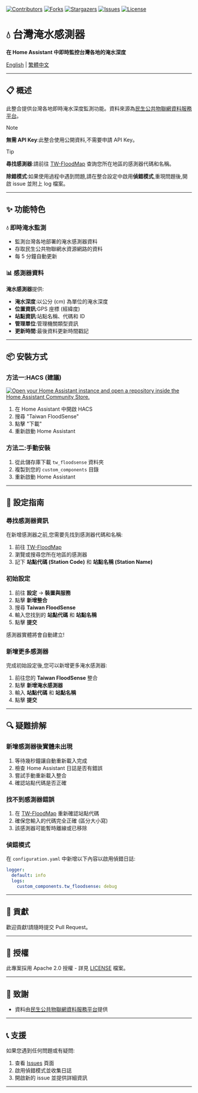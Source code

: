 [![Contributors][contributors-shield]][contributors-url]
[![Forks][forks-shield]][forks-url]
[![Stargazers][stars-shield]][stars-url]
[![Issues][issues-shield]][issues-url]
[![License][license-shield]][license-url]

[contributors-shield]: https://img.shields.io/github/contributors/kukuxx/HA-TWFloodSense.svg?style=for-the-badge
[contributors-url]: https://github.com/kukuxx/HA-TWFloodSense/graphs/contributors

[forks-shield]: https://img.shields.io/github/forks/kukuxx/HA-TWFloodSense.svg?style=for-the-badge
[forks-url]: https://github.com/kukuxx/HA-TWFloodSense/network/members

[stars-shield]: https://img.shields.io/github/stars/kukuxx/HA-TWFloodSense.svg?style=for-the-badge
[stars-url]: https://github.com/kukuxx/HA-TWFloodSense/stargazers

[issues-shield]: https://img.shields.io/github/issues/kukuxx/HA-TWFloodSense.svg?style=for-the-badge
[issues-url]: https://github.com/kukuxx/HA-TWFloodSense/issues

[license-shield]: https://img.shields.io/github/license/kukuxx/HA-TWFloodSense.svg?style=for-the-badge
[license-url]: https://github.com/kukuxx/HA-TWFloodSense/blob/main/LICENSE

# 💧 台灣淹水感測器

**在 Home Assistant 中即時監控台灣各地的淹水深度**

[English](/README.md) | [繁體中文](/README-zh-TW.md)

---

## 📋 概述

此整合提供台灣各地即時淹水深度監測功能。資料來源為[民生公共物聯網資料服務平台](https://sta.ci.taiwan.gov.tw/)。

> [!NOTE]
> **無需 API Key**:此整合使用公開資料,不需要申請 API Key。

> [!TIP]
> **尋找感測器**:請前往 [TW-FloodMap](https://kukuxx.github.io/TW-FloodMap) 查詢您所在地區的感測器代碼和名稱。
>
> **除錯模式**:如果使用過程中遇到問題,請在整合設定中啟用**偵錯模式**,重現問題後,開啟 issue 並附上 log 檔案。

---

## ✨ 功能特色

### 💧 即時淹水監測
- 監測台灣各地部署的淹水感測器資料
- 存取民生公共物聯網水資源網路的資料
- 每 5 分鐘自動更新

### 📊 感測器資料

**淹水感測器**提供:
- **淹水深度**:以公分 (cm) 為單位的淹水深度
- **位置資訊**:GPS 座標 (經緯度)
- **站點資訊**:站點名稱、代碼和 ID
- **管理單位**:管理機關類型資訊
- **更新時間**:最後資料更新時間戳記

---

## 📦 安裝方式

### 方法一:HACS (建議)

[![Open your Home Assistant instance and open a repository inside the Home Assistant Community Store.](https://my.home-assistant.io/badges/hacs_repository.svg)](https://my.home-assistant.io/redirect/hacs_repository/?owner=kukuxx&repository=HA-TWFloodSense&category=Integration)

1. 在 Home Assistant 中開啟 HACS
2. 搜尋 "Taiwan FloodSense"
3. 點擊 "下載"
4. 重新啟動 Home Assistant

### 方法二:手動安裝

1. 從此儲存庫下載 `tw_floodsense` 資料夾
2. 複製到您的 `custom_components` 目錄
3. 重新啟動 Home Assistant

---

## 🚀 設定指南

### 尋找感測器資訊

在新增感測器之前,您需要先找到感測器代碼和名稱:

1. 前往 [TW-FloodMap](https://kukuxx.github.io/TW-FloodMap)
2. 瀏覽或搜尋您所在地區的感測器
3. 記下 **站點代碼 (Station Code)** 和 **站點名稱 (Station Name)**

### 初始設定

1. 前往 **設定** → **裝置與服務**
2. 點擊 **新增整合**
3. 搜尋 **Taiwan FloodSense**
4. 輸入您找到的 **站點代碼** 和 **站點名稱**
5. 點擊 **提交**

感測器實體將會自動建立!

### 新增更多感測器

完成初始設定後,您可以新增更多淹水感測器:

1. 前往您的 **Taiwan FloodSense** 整合
2. 點擊 **新增淹水感測器**
3. 輸入 **站點代碼** 和 **站點名稱**
4. 點擊 **提交**

---

## 🔍 疑難排解

### 新增感測器後實體未出現

1. 等待幾秒鐘讓自動重新載入完成
2. 檢查 Home Assistant 日誌是否有錯誤
3. 嘗試手動重新載入整合
4. 確認站點代碼是否正確

### 找不到感測器錯誤

1. 在 [TW-FloodMap](https://kukuxx.github.io/TW-FloodMap) 重新確認站點代碼
2. 確保您輸入的代碼完全正確 (區分大小寫)
3. 該感測器可能暫時離線或已移除

### 偵錯模式

在 `configuration.yaml` 中新增以下內容以啟用偵錯日誌:

```yaml
logger:
  default: info
  logs:
    custom_components.tw_floodsense: debug
```

---

## 🤝 貢獻

歡迎貢獻!請隨時提交 Pull Request。

---

## 📄 授權

此專案採用 Apache 2.0 授權 - 詳見 [LICENSE](LICENSE) 檔案。

---

## 🙏 致謝

- 資料由[民生公共物聯網資料服務平台](https://sta.ci.taiwan.gov.tw/)提供
---

## 📞 支援

如果您遇到任何問題或有疑問:

1. 查看 [Issues](https://github.com/kukuxx/HA-TWFloodSense/issues) 頁面
2. 啟用偵錯模式並收集日誌
3. 開啟新的 issue 並提供詳細資訊

---
